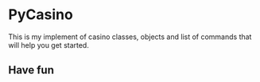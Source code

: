 # PyCasino 

This is my implement of casino classes, objects and list of commands 
that will help you get started.<br/>
## Have fun

